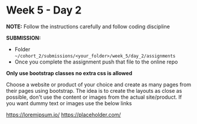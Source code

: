 # Week 5 - Day 2

**NOTE:** Follow the instructions carefully and follow coding discipline

**SUBMISSION:**

- Folder `~/cohort_2/submissions/<your_folder>/week_5/day_2/assignments`
- Once you complete the assignment push that file to the online repo


**Only use bootstrap classes no extra css is allowed**

Choose a website or product of your choice and create as many pages from their pages using bootstrap. The idea is to create the layouts as close as possible, don't use the content or images from the actual site/product. If you want dummy text or images use the below links

https://loremipsum.io/
https://placeholder.com/
